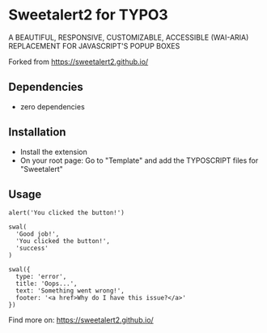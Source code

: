 # Sweetalert2 for TYPO3

A BEAUTIFUL, RESPONSIVE, CUSTOMIZABLE, ACCESSIBLE (WAI-ARIA) REPLACEMENT FOR JAVASCRIPT'S POPUP BOXES

Forked from 
https://sweetalert2.github.io/

## Dependencies

* zero dependencies

## Installation

* Install the extension
* On your root page: Go to "Template" and add the TYPOSCRIPT files for "Sweetalert"

## Usage

```
alert('You clicked the button!')
```

```
swal(
  'Good job!',
  'You clicked the button!',
  'success'
)
```

```
swal({
  type: 'error',
  title: 'Oops...',
  text: 'Something went wrong!',
  footer: '<a href>Why do I have this issue?</a>'
})
```

Find more on:
https://sweetalert2.github.io/